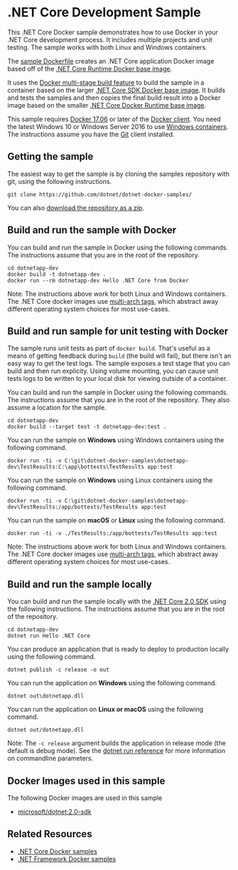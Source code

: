 # .NET Core Development Sample

This .NET Core Docker sample demonstrates how to use Docker in your .NET Core development process. It includes multiple projects and unit testing. The sample works with both Linux and Windows containers.

The [sample Dockerfile](Dockerfile) creates an .NET Core application Docker image based off of the [.NET Core Runtime Docker base image](https://hub.docker.com/r/microsoft/dotnet/).

It uses the [Docker multi-stage build feature](https://github.com/dotnet/announcements/issues/18) to build the sample in a container based on the larger [.NET Core SDK Docker base image](https://hub.docker.com/r/microsoft/dotnet/). It builds and tests the samples and then copies the final build result into a Docker image based on the smaller [.NET Core Docker Runtime base image](https://hub.docker.com/r/microsoft/dotnet/).

This sample requires [Docker 17.06](https://docs.docker.com/release-notes/docker-ce) or later of the [Docker client](https://www.docker.com/products/docker). You need the latest Windows 10 or Windows Server 2016 to use [Windows containers](http://aka.ms/windowscontainers). The instructions assume you have the [Git](https://git-scm.com/downloads) client installed.

## Getting the sample

The easiest way to get the sample is by cloning the samples repository with git, using the following instructions.

```console
git clone https://github.com/dotnet/dotnet-docker-samples/
```

You can also [download the repository as a zip](https://github.com/dotnet/dotnet-docker-samples/archive/master.zip).

## Build and run the sample with Docker

You can build and run the sample in Docker using the following commands. The instructions assume that you are in the root of the repository.

```console
cd dotnetapp-dev
docker build -t dotnetapp-dev .
docker run --rm dotnetapp-dev Hello .NET Core from Docker
```

Note: The instructions above work for both Linux and Windows containers. The .NET Core docker images use [multi-arch tags](https://github.com/dotnet/announcements/issues/14), which abstract away different operating system choices for most use-cases.

## Build and run sample for unit testing with Docker

The sample runs unit tests as part of `docker build`. That's useful as a means of getting feedback during `build` (the build will fail), but there isn't an easy way to get the test logs. The sample exposes a test stage that you can build and then run explicity. Using volume mounting, you can cause unit tests logs to be written to your local disk for viewing outside of a container.

You can build and run the sample in Docker using the following commands. The instructions assume that you are in the root of the repository. They also assume a location for the sample.

```console
cd dotnetapp-dev
docker build --target test -t dotnetapp-dev:test .
```

You can run the sample on **Windows** using Windows containers using the following command.

```console
docker run -ti -v C:\git\dotnet-docker-samples\dotnetapp-dev\TestResults:C:\app\bottests\TestResults app:test
```

You can run the sample on **Windows** using Linux containers using the following command.

```console
docker run -ti -v C:\git\dotnet-docker-samples\dotnetapp-dev\TestResults:/app/bottests/TestResults app:test
```

You can run the sample on **macOS** or **Linux** using the following command.

```console
docker run -ti -v ./TestResults:/app/bottests/TestResults app:test
```

Note: The instructions above work for both Linux and Windows containers. The .NET Core docker images use [multi-arch tags](https://github.com/dotnet/announcements/issues/14), which abstract away different operating system choices for most use-cases.


## Build and run the sample locally

You can build and run the sample locally with the [.NET Core 2.0 SDK](https://www.microsoft.com/net/download/core) using the following instructions. The instructions assume that you are in the root of the repository.

```console
cd dotnetapp-dev
dotnet run Hello .NET Core
```

You can produce an application that is ready to deploy to production locally using the following command.

```console
dotnet publish -c release -o out
```

You can run the application on **Windows** using the following command.

```console
dotnet out\dotnetapp.dll
```

You can run the application on **Linux or macOS** using the following command.

```console
dotnet out/dotnetapp.dll
```

Note: The `-c release` argument builds the application in release mode (the default is debug mode). See the [dotnet run reference](https://docs.microsoft.com/dotnet/core/tools/dotnet-run) for more information on commandline parameters.

## Docker Images used in this sample

The following Docker images are used in this sample

* [microsoft/dotnet:2.0-sdk](https://hub.docker.com/r/microsoft/dotnet)

## Related Resources

* [.NET Core Docker samples](../README.md)
* [.NET Framework Docker samples](https://github.com/Microsoft/dotnet-framework-docker-samples)
